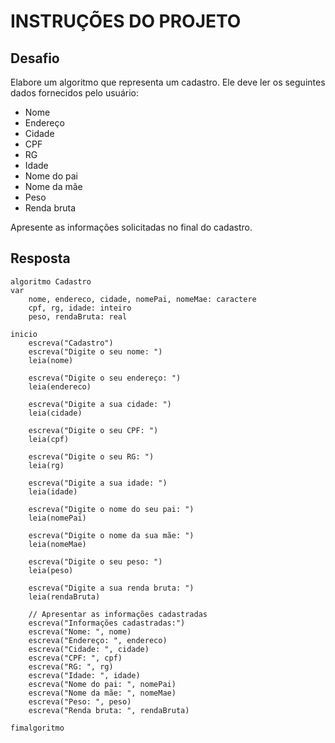 # INSTRUÇÕES DO PROJETO

## Desafio

Elabore um algoritmo que representa um cadastro. Ele deve ler os seguintes dados fornecidos pelo usuário:

- Nome
- Endereço
- Cidade
- CPF
- RG
- Idade
- Nome do pai
- Nome da mãe
- Peso
- Renda bruta

Apresente as informações solicitadas no final do cadastro.

## Resposta

```portugol
algoritmo Cadastro
var
    nome, endereco, cidade, nomePai, nomeMae: caractere
    cpf, rg, idade: inteiro
    peso, rendaBruta: real

inicio
    escreva("Cadastro")
    escreva("Digite o seu nome: ")
    leia(nome)
    
    escreva("Digite o seu endereço: ")
    leia(endereco)
    
    escreva("Digite a sua cidade: ")
    leia(cidade)
    
    escreva("Digite o seu CPF: ")
    leia(cpf)
    
    escreva("Digite o seu RG: ")
    leia(rg)
    
    escreva("Digite a sua idade: ")
    leia(idade)
    
    escreva("Digite o nome do seu pai: ")
    leia(nomePai)
    
    escreva("Digite o nome da sua mãe: ")
    leia(nomeMae)
    
    escreva("Digite o seu peso: ")
    leia(peso)
    
    escreva("Digite a sua renda bruta: ")
    leia(rendaBruta)
    
    // Apresentar as informações cadastradas
    escreva("Informações cadastradas:")
    escreva("Nome: ", nome)
    escreva("Endereço: ", endereco)
    escreva("Cidade: ", cidade)
    escreva("CPF: ", cpf)
    escreva("RG: ", rg)
    escreva("Idade: ", idade)
    escreva("Nome do pai: ", nomePai)
    escreva("Nome da mãe: ", nomeMae)
    escreva("Peso: ", peso)
    escreva("Renda bruta: ", rendaBruta)

fimalgoritmo
```
